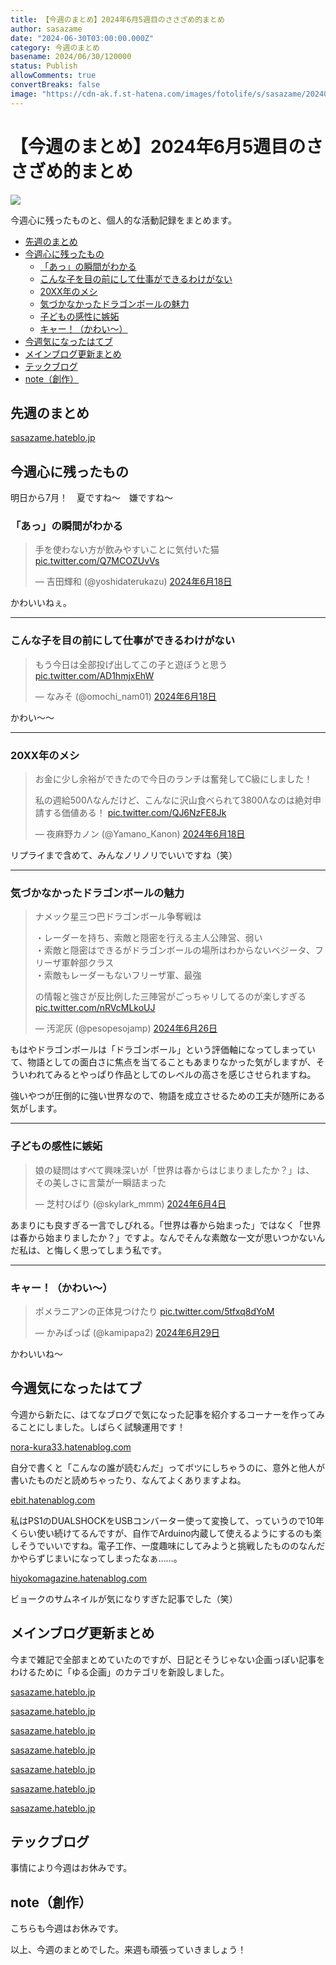 ```yaml
---
title: 【今週のまとめ】2024年6月5週目のささざめ的まとめ
author: sasazame
date: "2024-06-30T03:00:00.000Z"
category: 今週のまとめ
basename: 2024/06/30/120000
status: Publish
allowComments: true
convertBreaks: false
image: "https://cdn-ak.f.st-hatena.com/images/fotolife/s/sasazame/20240602/20240602113117.png"
---
```

# 【今週のまとめ】2024年6月5週目のささざめ的まとめ

![](https://cdn-ak.f.st-hatena.com/images/fotolife/s/sasazame/20240602/20240602113117.png)

今週心に残ったものと、個人的な活動記録をまとめます。

<!-- Extended Body -->

-   [先週のまとめ](#先週のまとめ)
-   [今週心に残ったもの](#今週心に残ったもの)
    -   [「あっ」の瞬間がわかる](#あっの瞬間がわかる)
    -   [こんな子を目の前にして仕事ができるわけがない](#こんな子を目の前にして仕事ができるわけがない)
    -   [20XX年のメシ](#20XX年のメシ)
    -   [気づかなかったドラゴンボールの魅力](#気づかなかったドラゴンボールの魅力)
    -   [子どもの感性に嫉妬](#子どもの感性に嫉妬)
    -   [キャー！（かわい～）](#キャーかわい)
-   [今週気になったはてブ](#今週気になったはてブ)
-   [メインブログ更新まとめ](#メインブログ更新まとめ)
-   [テックブログ](#テックブログ)
-   [note（創作）](#note創作)

## 先週のまとめ

[sasazame.hateblo.jp](https://sasazame.hateblo.jp/entry/2024/06/23/134631)

## 今週心に残ったもの

明日から7月！　夏ですね～　嫌ですね～

### 「あっ」の瞬間がわかる

> 手を使わない方が飲みやすいことに気付いた猫 [pic.twitter.com/Q7MCOZUvVs](https://t.co/Q7MCOZUvVs)
> 
> — 吉田輝和 (@yoshidaterukazu) [2024年6月18日](https://twitter.com/yoshidaterukazu/status/1802877881472930292?ref_src=twsrc%5Etfw)

かわいいねぇ。

* * *

### こんな子を目の前にして仕事ができるわけがない

> もう今日は全部投げ出してこの子と遊ぼうと思う [pic.twitter.com/AD1hmjxEhW](https://t.co/AD1hmjxEhW)
> 
> — なみそ (@omochi\_nam01) [2024年6月18日](https://twitter.com/omochi_nam01/status/1802871766894957047?ref_src=twsrc%5Etfw)

かわい～～

* * *

### 20XX年のメシ

> お金に少し余裕ができたので今日のランチは奮発してC級にしました！  
>   
> 私の週給500Λなんだけど、こんなに沢山食べられて3800Λなのは絶対申請する価値ある！ [pic.twitter.com/QJ6NzFE8Jk](https://t.co/QJ6NzFE8Jk)
> 
> — 夜麻野カノン (@Yamano\_Kanon) [2024年6月18日](https://twitter.com/Yamano_Kanon/status/1802905572377063485?ref_src=twsrc%5Etfw)

リプライまで含めて、みんなノリノリでいいですね（笑）

* * *

### 気づかなかったドラゴンボールの魅力

> ナメック星三つ巴ドラゴンボール争奪戦は  
>   
> ・レーダーを持ち、索敵と隠密を行える主人公陣営、弱い  
> ・索敵と隠密はできるがドラゴンボールの場所はわからないベジータ、フリーザ軍幹部クラス  
> ・索敵もレーダーもないフリーザ軍、最強  
>   
> の情報と強さが反比例した三陣営がごっちゃリしてるのが楽しすぎる [pic.twitter.com/nRVcMLkoUJ](https://t.co/nRVcMLkoUJ)
> 
> — 汚泥灰 (@pesopesojamp) [2024年6月26日](https://twitter.com/pesopesojamp/status/1805794964489781683?ref_src=twsrc%5Etfw)

もはやドラゴンボールは「ドラゴンボール」という評価軸になってしまっていて、物語としての面白さに焦点を当てることもあまりなかった気がしますが、そういわれてみるとやっぱり作品としてのレベルの高さを感じさせられますね。

強いやつが圧倒的に強い世界なので、物語を成立させるための工夫が随所にある気がします。

* * *

### 子どもの感性に嫉妬

> 娘の疑問はすべて興味深いが「世界は春からはじまりましたか？」は、  
> その美しさに言葉が一瞬詰まった
> 
> — 芝村ひばり (@skylark\_mmm) [2024年6月4日](https://twitter.com/skylark_mmm/status/1797858385179865393?ref_src=twsrc%5Etfw)

あまりにも良すぎる一言でしびれる。「世界は春から始まった」ではなく「世界は春から始まりましたか？」ですよ。なんでそんな素敵な一文が思いつかないんだ私は、と悔しく思ってしまう私です。

* * *

### キャー！（かわい～）

> ポメラニアンの正体見つけたり [pic.twitter.com/5tfxq8dYoM](https://t.co/5tfxq8dYoM)
> 
> — かみぱっぱ (@kamipapa2) [2024年6月29日](https://twitter.com/kamipapa2/status/1806888578200547696?ref_src=twsrc%5Etfw)

かわいいね～

## 今週気になったはてブ

今週から新たに、はてなブログで気になった記事を紹介するコーナーを作ってみることにしました。しばらく試験運用です！

[nora-kura33.hatenablog.com](https://nora-kura33.hatenablog.com/entry/2024/06/29/190000)

自分で書くと「こんなの誰が読むんだ」ってボツにしちゃうのに、意外と他人が書いたものだと読めちゃったり、なんてよくありますよね。

[ebit.hatenablog.com](https://ebit.hatenablog.com/entry/2024/06/22/205013)

私はPS1のDUALSHOCKをUSBコンバーター使って変換して、っていうので10年くらい使い続けてるんですが、自作でArduino内蔵して使えるようにするのも楽しそうでいいですね。電子工作、一度趣味にしてみようと挑戦したもののなんだかやらずじまいになってしまったなぁ……。

[hiyokomagazine.hatenablog.com](https://hiyokomagazine.hatenablog.com/entry/2024/06/27/125031)

ビョークのサムネイルが気になりすぎた記事でした（笑）

## メインブログ更新まとめ

今まで雑記で全部まとめていたのですが、日記とそうじゃない企画っぽい記事をわけるために「ゆる企画」のカテゴリを新設しました。

[sasazame.hateblo.jp](https://sasazame.hateblo.jp/entry/2024/06/23/190000)

[sasazame.hateblo.jp](https://sasazame.hateblo.jp/entry/2024/06/24/222149)

[sasazame.hateblo.jp](https://sasazame.hateblo.jp/entry/2024/06/25/120000)

[sasazame.hateblo.jp](https://sasazame.hateblo.jp/entry/2024/06/26/222559)

[sasazame.hateblo.jp](https://sasazame.hateblo.jp/entry/2024/06/27/233800)

[sasazame.hateblo.jp](https://sasazame.hateblo.jp/entry/2024/06/28/181614)

[sasazame.hateblo.jp](https://sasazame.hateblo.jp/entry/2024/06/29/215618)

## テックブログ

事情により今週はお休みです。

## note（創作）

こちらも今週はお休みです。

  

以上、今週のまとめでした。来週も頑張っていきましょう！